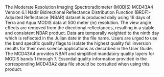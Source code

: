 The Moderate Resolution Imaging Spectroradiometer (MODIS) MCD43A4 Version 6.1 Nadir Bidirectional Reflectance Distribution Function (BRDF)-Adjusted Reflectance (NBAR) dataset is produced daily using 16 days of Terra and Aqua MODIS data at 500 meter (m) resolution. The view angle effects are removed from the directional reflectances, resulting in a stable and consistent NBAR product. Data are temporally weighted to the ninth day which is reflected in the Julian date in the file name. Users are urged to use the band specific quality flags to isolate the highest quality full inversion results for their own science applications as described in the User Guide. The MCD43A4 provides NBAR and simplified mandatory quality layers for MODIS bands 1 through 7. Essential quality information provided in the corresponding MCD43A2 data file should be consulted when using this product.